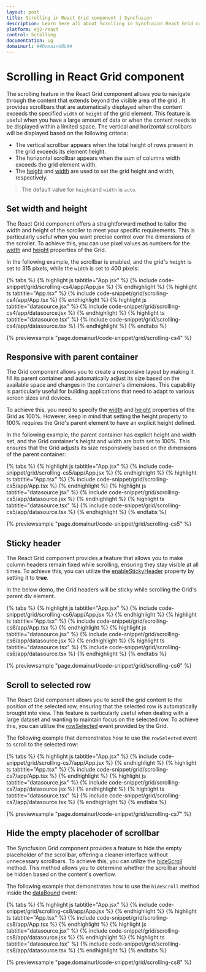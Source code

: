 ```yaml
---
layout: post
title: Scrolling in React Grid component | Syncfusion
description: Learn here all about Scrolling in Syncfusion React Grid component of Syncfusion Essential JS 2 and more.
platform: ej2-react
control: Scrolling 
documentation: ug
domainurl: ##DomainURL##
---
```


# Scrolling in React Grid component

The scrolling feature in the React Grid component allows you to navigate through the content that extends beyond the visible area of the grid . It provides scrollbars that are automatically displayed when the content exceeds the specified `width` or `height` of the grid element. This feature is useful when you have a large amount of data or when the content needs to be displayed within a limited space. The vertical and horizontal scrollbars will be displayed based on the following criteria:

* The vertical scrollbar appears when the total height of rows present in the grid exceeds its element height.
* The horizontal scrollbar appears when the sum of columns width exceeds the grid element width.
* The [height](https://ej2.syncfusion.com/react/documentation/api/grid/#height) and [width](https://ej2.syncfusion.com/react/documentation/api/grid/#width) are used to set the grid height and width, respectively.

> The default value for `height`and `width` is `auto`.

## Set width and height

The React Grid component offers a straightforward method to tailor the width and height of the scroller to meet your specific requirements. This is particularly useful when you want precise control over the dimensions of the scroller. To achieve this, you can use pixel values as numbers for the [width](https://ej2.syncfusion.com/react/documentation/api/grid/#width) and [height](https://ej2.syncfusion.com/react/documentation/api/grid/#height) properties of the Grid.

In the following example, the scrollbar is enabled, and the grid's `height` is set to 315 pixels, while the `width` is set to 400 pixels:

{% tabs %}
{% highlight js tabtitle="App.jsx" %}
{% include code-snippet/grid/scrolling-cs4/app/App.jsx %}
{% endhighlight %}
{% highlight ts tabtitle="App.tsx" %}
{% include code-snippet/grid/scrolling-cs4/app/App.tsx %}
{% endhighlight %}
{% highlight js tabtitle="datasource.jsx" %}
{% include code-snippet/grid/scrolling-cs4/app/datasource.jsx %}
{% endhighlight %}
{% highlight ts tabtitle="datasource.tsx" %}
{% include code-snippet/grid/scrolling-cs4/app/datasource.tsx %}
{% endhighlight %}
{% endtabs %}

 {% previewsample "page.domainurl/code-snippet/grid/scrolling-cs4" %}

## Responsive with parent container

The Grid component allows you to create a responsive layout by making it fill its parent container and automatically adjust its size based on the available space and changes in the container's dimensions. This capability is particularly useful for building applications that need to adapt to various screen sizes and devices.

To achieve this, you need to specify the [width](https://ej2.syncfusion.com/react/documentation/api/grid/#width) and [height](https://ej2.syncfusion.com/react/documentation/api/grid/#height) properties of the Grid as 100%. However, keep in mind that setting the height property to 100% requires the Grid's parent element to have an explicit height defined.

In the following example, the parent container has explicit height and width set, and the Grid container's height and width are both set to 100%. This ensures that the Grid adjusts its size responsively based on the dimensions of the parent container:

{% tabs %}
{% highlight js tabtitle="App.jsx" %}
{% include code-snippet/grid/scrolling-cs5/app/App.jsx %}
{% endhighlight %}
{% highlight ts tabtitle="App.tsx" %}
{% include code-snippet/grid/scrolling-cs5/app/App.tsx %}
{% endhighlight %}
{% highlight js tabtitle="datasource.jsx" %}
{% include code-snippet/grid/scrolling-cs5/app/datasource.jsx %}
{% endhighlight %}
{% highlight ts tabtitle="datasource.tsx" %}
{% include code-snippet/grid/scrolling-cs5/app/datasource.tsx %}
{% endhighlight %}
{% endtabs %}

 {% previewsample "page.domainurl/code-snippet/grid/scrolling-cs5" %}

## Sticky header

The React Grid component provides a feature that allows you to make column headers remain fixed while scrolling, ensuring they stay visible at all times. To achieve this, you can utilize the [enableStickyHeader](https://ej2.syncfusion.com/react/documentation/api/grid/#enablestickyheader) property by setting it to **true**.

In the below demo, the Grid headers will be sticky while scrolling the Grid's parent div element.

{% tabs %}
{% highlight js tabtitle="App.jsx" %}
{% include code-snippet/grid/scrolling-cs6/app/App.jsx %}
{% endhighlight %}
{% highlight ts tabtitle="App.tsx" %}
{% include code-snippet/grid/scrolling-cs6/app/App.tsx %}
{% endhighlight %}
{% highlight js tabtitle="datasource.jsx" %}
{% include code-snippet/grid/scrolling-cs6/app/datasource.jsx %}
{% endhighlight %}
{% highlight ts tabtitle="datasource.tsx" %}
{% include code-snippet/grid/scrolling-cs6/app/datasource.tsx %}
{% endhighlight %}
{% endtabs %}

 {% previewsample "page.domainurl/code-snippet/grid/scrolling-cs6" %}

## Scroll to selected row

The React Grid component allows you to scroll the grid content to the position of the selected row, ensuring that the selected row is automatically brought into view. This feature is particularly useful when dealing with a large dataset and wanting to maintain focus on the selected row. To achieve this, you can utilize the [rowSelected](https://ej2.syncfusion.com/react/documentation/api/grid/#rowselected) event provided by the Grid.

The following example that demonstrates how to use the `rowSelected` event to scroll to the selected row:

{% tabs %}
{% highlight js tabtitle="App.jsx" %}
{% include code-snippet/grid/scrolling-cs7/app/App.jsx %}
{% endhighlight %}
{% highlight ts tabtitle="App.tsx" %}
{% include code-snippet/grid/scrolling-cs7/app/App.tsx %}
{% endhighlight %}
{% highlight js tabtitle="datasource.jsx" %}
{% include code-snippet/grid/scrolling-cs7/app/datasource.jsx %}
{% endhighlight %}
{% highlight ts tabtitle="datasource.tsx" %}
{% include code-snippet/grid/scrolling-cs7/app/datasource.tsx %}
{% endhighlight %}
{% endtabs %}

 {% previewsample "page.domainurl/code-snippet/grid/scrolling-cs7" %}

## Hide the empty placehoder of scrollbar

The Syncfusion Grid component provides a feature to hide the empty placeholder of the scrollbar, offering a cleaner interface without unnecessary scrollbars. To achieve this, you can utilize the [hideScroll](https://ej2.syncfusion.com/react/documentation/api/grid/#hidescroll) method. This method allows you to determine whether the scrollbar should be hidden based on the content's overflow.

The following example that demonstrates how to use the `hideScroll` method inside the [dataBound](https://ej2.syncfusion.com/react/documentation/api/grid/#databound) event:

{% tabs %}
{% highlight js tabtitle="App.jsx" %}
{% include code-snippet/grid/scrolling-cs8/app/App.jsx %}
{% endhighlight %}
{% highlight ts tabtitle="App.tsx" %}
{% include code-snippet/grid/scrolling-cs8/app/App.tsx %}
{% endhighlight %}
{% highlight js tabtitle="datasource.jsx" %}
{% include code-snippet/grid/scrolling-cs8/app/datasource.jsx %}
{% endhighlight %}
{% highlight ts tabtitle="datasource.tsx" %}
{% include code-snippet/grid/scrolling-cs8/app/datasource.tsx %}
{% endhighlight %}
{% endtabs %}

 {% previewsample "page.domainurl/code-snippet/grid/scrolling-cs8" %}
